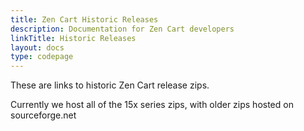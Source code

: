 ```yaml
---
title: Zen Cart Historic Releases
description: Documentation for Zen Cart developers
linkTitle: Historic Releases
layout: docs
type: codepage
---
```


These are links to historic Zen Cart release zips.

Currently we host all of the 15x series zips, with older zips hosted on sourceforge.net

